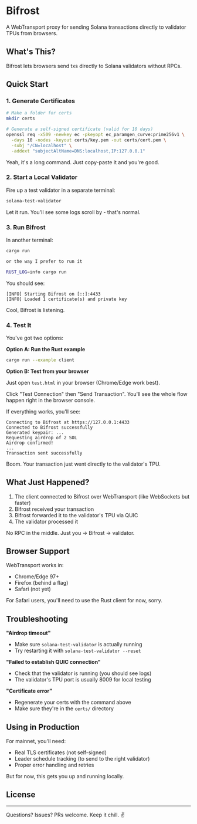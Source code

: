 # Bifrost

A WebTransport proxy for sending Solana transactions directly to validator TPUs from browsers.

## What's This?

Bifrost lets browsers send txs directly to Solana validators without RPCs. 

## Quick Start

### 1. Generate Certificates

```bash
# Make a folder for certs
mkdir certs

# Generate a self-signed certificate (valid for 10 days)
openssl req -x509 -newkey ec -pkeyopt ec_paramgen_curve:prime256v1 \
  -days 10 -nodes -keyout certs/key.pem -out certs/cert.pem \
  -subj "/CN=localhost" \
  -addext "subjectAltName=DNS:localhost,IP:127.0.0.1"
```

Yeah, it's a long command. Just copy-paste it and you're good.

### 2. Start a Local Validator

Fire up a test validator in a separate terminal:
```bash
solana-test-validator
```

Let it run. You'll see some logs scroll by - that's normal.

### 3. Run Bifrost

In another terminal:
```bash
cargo run

or the way I prefer to run it

RUST_LOG=info cargo run
```

You should see:
```
[INFO] Starting Bifrost on [::]:4433
[INFO] Loaded 1 certificate(s) and private key
```

Cool, Bifrost is listening.

### 4. Test It

You've got two options:

**Option A: Run the Rust example**
```bash
cargo run --example client
```

**Option B: Test from your browser**

Just open `test.html` in your browser (Chrome/Edge work best).

Click "Test Connection" then "Send Transaction". You'll see the whole flow happen right in the browser console.

If everything works, you'll see:
```
Connecting to Bifrost at https://127.0.0.1:4433
Connected to Bifrost successfully
Generated keypair: ...
Requesting airdrop of 2 SOL
Airdrop confirmed!
...
Transaction sent successfully
```

Boom. Your transaction just went directly to the validator's TPU.

## What Just Happened?

1. The client connected to Bifrost over WebTransport (like WebSockets but faster)
2. Bifrost received your transaction
3. Bifrost forwarded it to the validator's TPU via QUIC
4. The validator processed it

No RPC in the middle. Just you → Bifrost → validator.

## Browser Support

WebTransport works in:
- Chrome/Edge 97+
- Firefox (behind a flag)
- Safari (not yet)

For Safari users, you'll need to use the Rust client for now, sorry.

## Troubleshooting

**"Airdrop timeout"**
- Make sure `solana-test-validator` is actually running
- Try restarting it with `solana-test-validator --reset`

**"Failed to establish QUIC connection"**
- Check that the validator is running (you should see logs)
- The validator's TPU port is usually 8009 for local testing

**"Certificate error"**
- Regenerate your certs with the command above
- Make sure they're in the `certs/` directory

## Using in Production

For mainnet, you'll need:
- Real TLS certificates (not self-signed)
- Leader schedule tracking (to send to the right validator)
- Proper error handling and retries

But for now, this gets you up and running locally.

## License

---

Questions? Issues? PRs welcome. Keep it chill. ✌️